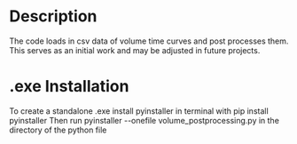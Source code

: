 # Description
The code loads in csv data of volume time curves and post processes them. This serves as an initial work and may be adjusted in future projects.

# .exe Installation
To create a standalone .exe install pyinstaller in terminal with
pip install pyinstaller
Then run 
pyinstaller --onefile volume_postprocessing.py
in the directory of the python file

